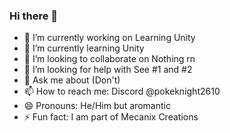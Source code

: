 ### Hi there 👋

- 🔭 I’m currently working on Learning Unity
- 🌱 I’m currently learning Unity
- 👯 I’m looking to collaborate on Nothing rn
- 🤔 I’m looking for help with See #1 and #2
- 💬 Ask me about (Don't)
- 📫 How to reach me: Discord @pokeknight2610
- 😄 Pronouns: He/Him but aromantic
- ⚡ Fun fact: I am part of Mecanix Creations
